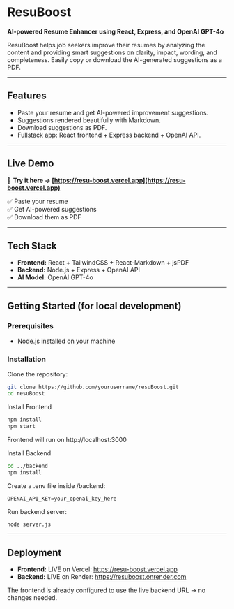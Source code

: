 # ResuBoost

**AI-powered Resume Enhancer using React, Express, and OpenAI GPT-4o**

ResuBoost helps job seekers improve their resumes by analyzing the content and providing smart suggestions on clarity, impact, wording, and completeness. Easily copy or download the AI-generated suggestions as a PDF.

---

## Features

- Paste your resume and get AI-powered improvement suggestions.
- Suggestions rendered beautifully with Markdown.
- Download suggestions as PDF.
- Fullstack app: React frontend + Express backend + OpenAI API.

---

## Live Demo

🎉 **Try it here → [https://resu-boost.vercel.app](https://resu-boost.vercel.app)**

✅ Paste your resume  
✅ Get AI-powered suggestions  
✅ Download them as PDF

---

## Tech Stack

- **Frontend:** React + TailwindCSS + React-Markdown + jsPDF
- **Backend:** Node.js + Express + OpenAI API
- **AI Model:** OpenAI GPT-4o

---

## Getting Started (for local development)

### Prerequisites

- Node.js installed on your machine

### Installation

Clone the repository:
  ```bash
  git clone https://github.com/yourusername/resuBoost.git
  cd resuBoost
  ```

Install Frontend
  ```bash
  npm install
  npm start
  ```
Frontend will run on http://localhost:3000

Install Backend
  ```bash
  cd ../backend
  npm install
  ```

Create a .env file inside /backend:
  ```env
  OPENAI_API_KEY=your_openai_key_here
  ```

Run backend server:
  ```bash
  node server.js
  ```

---

## Deployment

- **Frontend:**  LIVE on Vercel: https://resu-boost.vercel.app
- **Backend:** LIVE on Render: https://resuboost.onrender.com

The frontend is already configured to use the live backend URL → no changes needed.

